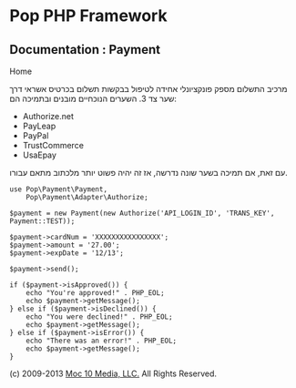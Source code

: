 Pop PHP Framework
=================

Documentation : Payment
-----------------------

Home

מרכיב התשלום מספק פונקציונלי אחידה לטיפול בבקשות תשלום בכרטיס אשראי דרך
שער צד 3. השערים הנוכחיים מובנים ובתמיכה הם:

-   Authorize.net
-   PayLeap
-   PayPal
-   TrustCommerce
-   UsaEpay

עם זאת, אם תמיכה בשער שונה נדרשה, אז זה יהיה פשוט יותר מלכתוב מתאם
עבורו.

    use Pop\Payment\Payment,
        Pop\Payment\Adapter\Authorize;

    $payment = new Payment(new Authorize('API_LOGIN_ID', 'TRANS_KEY', Payment::TEST));

    $payment->cardNum = 'XXXXXXXXXXXXXXXX';
    $payment->amount = '27.00';
    $payment->expDate = '12/13';

    $payment->send();

    if ($payment->isApproved()) {
        echo "You're approved!" . PHP_EOL;
        echo $payment->getMessage();
    } else if ($payment->isDeclined()) {
        echo "You were declined!" . PHP_EOL;
        echo $payment->getMessage();
    } else if ($payment->isError()) {
        echo "There was an error!" . PHP_EOL;
        echo $payment->getMessage();
    }

\(c) 2009-2013 [Moc 10 Media, LLC.](http://www.moc10media.com) All
Rights Reserved.
